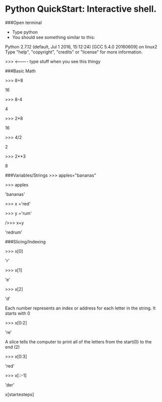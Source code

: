 Python QuickStart: Interactive shell.
====

###Open terminal

* Type python
* You should see something similar to this:

Python 2.7.12 (default, Jul  1 2016, 15:12:24) 
[GCC 5.4.0 20160609] on linux2
Type "help", "copyright", "credits" or "license" for more information.

\>>>  <----  type stuff when you see this thingy

###Basic Math

\>>> 8+8       

16

\>>> 8-4
        
4

\>>> 2*8       

16

\>>> 4/2        

2

\>>> 2**3      

8

###Variables/Strings
\>>> apples="bananas"

\>>> apples

'bananas'

\>>> x ='red'

\>>> y ='rum'

/>>> x+y

'redrum'

###Slicing/Indexing

\>>> x[0]

'r'

\>>> x[1]

'e'

\>>> x[2]

'd'

Each number represents an index or address for each letter in the string. It starts with 0

\>>> x[0:2]

're'

A slice tells the computer to print all of the letters from the start(0) to the end (2)

\>>> x[0:3]

'red'

\>>> x[::-1]

'der'

x[start:end:steps]








